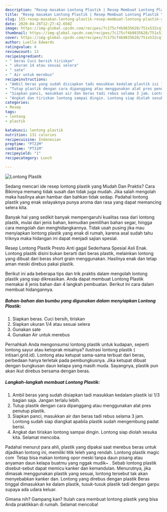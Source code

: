 ```yaml
---
description: "Resep masakan Lontong Plastik | Resep Membuat Lontong Plastik Yang Paling Enak"
title: "Resep masakan Lontong Plastik | Resep Membuat Lontong Plastik Yang Paling Enak"
slug: 155-resep-masakan-lontong-plastik-resep-membuat-lontong-plastik-yang-paling-enak
date: 2020-04-26T12:27:42.650Z
image: https://img-global.cpcdn.com/recipes/7c175cf4b9835628/751x532cq70/lontong-plastik-foto-resep-utama.jpg
thumbnail: https://img-global.cpcdn.com/recipes/7c175cf4b9835628/751x532cq70/lontong-plastik-foto-resep-utama.jpg
cover: https://img-global.cpcdn.com/recipes/7c175cf4b9835628/751x532cq70/lontong-plastik-foto-resep-utama.jpg
author: Luella Edwards
ratingvalue: 4
reviewcount: 13
recipeingredient:
- " beras Cuci bersih tiriskan"
- " ukuran 14 atau sesuai selera"
- " sate"
- " Air untuk merebus"
recipeinstructions:
- "Ambil beras yang sudah disiapkan tadi masukkan kedalam plastik isi 1/3 bagian saja. Jangan terlalu lebih."
- "Tutup plastik dengan cara dipanggang atau menggunakan alat pres penutup plastik."
- "Siapkan panci, masukkan air dan beras tadi rebus selama 3 jam. Lontong sudah siap diangkat apabila plastik sudah mengembung padat berisi."
- "Angkat dan tiriskan lontong sampai dingin. Lontong siap diolah sesuka kita. Selamat mencoba."
categories:
- Resep
tags:
- lontong
- plastik

katakunci: lontong plastik 
nutrition: 131 calories
recipecuisine: Indonesian
preptime: "PT22M"
cooktime: "PT31M"
recipeyield: "1"
recipecategory: Lunch

---
```



![Lontong Plastik](https://img-global.cpcdn.com/recipes/7c175cf4b9835628/751x532cq70/lontong-plastik-foto-resep-utama.jpg)

Sedang mencari ide resep lontong plastik yang Mudah Dan Praktis? Cara Bikinnya memang tidak susah dan tidak juga mudah. Jika salah mengolah maka hasilnya akan hambar dan bahkan tidak sedap. Padahal lontong plastik yang enak selayaknya punya aroma dan rasa yang dapat memancing selera kita.

Banyak hal yang sedikit banyak mempengaruhi kualitas rasa dari lontong plastik, mulai dari jenis bahan, kemudian pemilihan bahan segar, hingga cara mengolah dan menghidangkannya. Tidak usah pusing jika mau menyiapkan lontong plastik yang enak di rumah, karena asal sudah tahu triknya maka hidangan ini dapat menjadi sajian spesial.

Resep Lontong Plastik Presto Anti gagal Sederhana Spesial Asli Enak. Lontong plastik disini bukan berarti dari beras plastik, melainkan lontong yang dibuat dari beras short grain menggunakan. Hasilnya enak dan tetap aman meski direbus pakai plastik.


Berikut ini ada beberapa tips dan trik praktis dalam mengolah lontong plastik yang siap dikreasikan. Anda dapat membuat Lontong Plastik memakai 4 jenis bahan dan 4 langkah pembuatan. Berikut ini cara dalam membuat hidangannya.

<!--inarticleads1-->

##### Bahan-bahan dan bumbu yang digunakan dalam menyiapkan Lontong Plastik:

1. Siapkan  beras. Cuci bersih, tiriskan
1. Siapkan  ukuran 1/4 atau sesuai selera
1. Gunakan  sate
1. Gunakan  Air untuk merebus


Pernahkah Anda mengonsumsi lontong plastik untuk kudapan, seperti lontong sayur atau ketoprak misalnya? ilustrasi lontong plastik ( intisari.grid.id). Lontong atau ketupat sama-sama terbuat dari beras, perbedaan hanya terletak pada pembungkusnya. Jika ketupat dibuat dengan bungkusan daun kelapa yang masih muda. Sayangnya, plastik pun akan ikut direbus bersama dengan beras. 

<!--inarticleads2-->

##### Langkah-langkah membuat Lontong Plastik:

1. Ambil beras yang sudah disiapkan tadi masukkan kedalam plastik isi 1/3 bagian saja. Jangan terlalu lebih.
1. Tutup plastik dengan cara dipanggang atau menggunakan alat pres penutup plastik.
1. Siapkan panci, masukkan air dan beras tadi rebus selama 3 jam. Lontong sudah siap diangkat apabila plastik sudah mengembung padat berisi.
1. Angkat dan tiriskan lontong sampai dingin. Lontong siap diolah sesuka kita. Selamat mencoba.


Padahal menurut para ahli, plastik yang dipakai saat merebus beras untuk dijadikan lontong ini, memiliki titik leleh yang rendah. Lontong plastik magic com ‍ Tetap bisa makan lontong opor meski tanpa daun pisang atau anyaman daun kelapa buatmu yang nggak mudik~ ‍. Sebab lontong plastik disebut-sebut dapat memicu kanker dan kemandulan. Menurutnya, jika dimasak menggunakan plastik yang sesuai, lontong tersebut tak akan menyebabkan kanker dan. Lontong yang direbus dengan plastik Beras tinggal dimasukkan ke dalam plastik, tusuk-tusuk plastik tadi dengan garpu supaya ada udara keluar. 

Gimana nih? Gampang kan? Itulah cara membuat lontong plastik yang bisa Anda praktikkan di rumah. Selamat mencoba!
